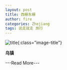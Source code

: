 ```yaml
---
layout: post
title: 西栅东栅
author: fire
categories: Zhejiang 
tags: 说走就走 旅行
---
```


![title](https://image.sideproject.cn/title/title_123.jpg){:class="image-title"}

**乌镇**


---Read More---
